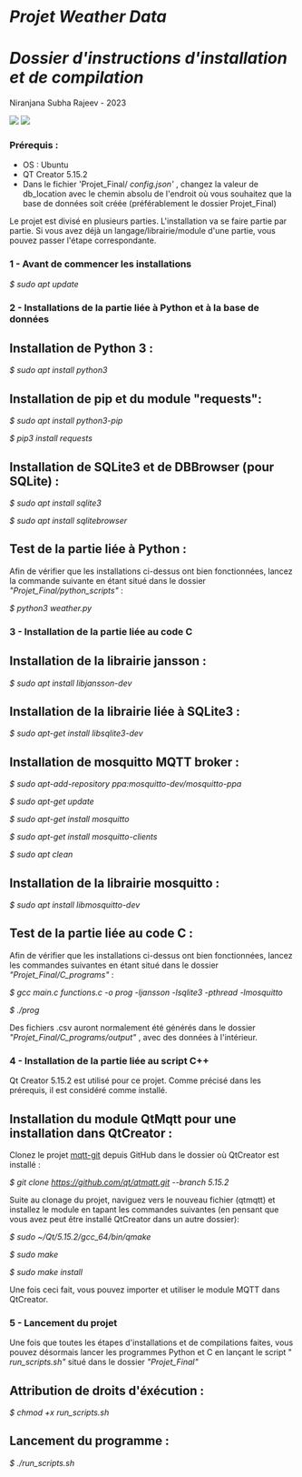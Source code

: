# *Projet Weather Data*

# *Dossier d'instructions d'installation et de compilation*

Niranjana Subha Rajeev - 2023

![](RackMultipart20230525-1-7yasw7_html_9f4d251b08dd6c4d.png) ![](RackMultipart20230525-1-7yasw7_html_a91048167f7c9898.png)

### Prérequis :

- OS : Ubuntu
- QT Creator 5.15.2
- Dans le fichier 'Projet\_Final/ *config.json'* , changez la valeur de db\_location avec le chemin absolu de l'endroit où vous souhaitez que la base de données soit créée (préférablement le dossier Projet\_Final)

Le projet est divisé en plusieurs parties. L'installation va se faire partie par partie. Si vous avez déjà un langage/librairie/module d'une partie, vous pouvez passer l'étape correspondante.

### 1 - Avant de commencer les installations

*$ sudo apt update*

### 2 - Installations de la partie liée à Python et à la base de données

## Installation de Python 3 :

*$ sudo apt install python3*

## Installation de pip et du module "requests":

*$ sudo apt install python3-pip*

*$ pip3 install requests*

## Installation de SQLite3 et de DBBrowser (pour SQLite) :

*$ sudo apt install sqlite3*

*$ sudo apt install sqlitebrowser*

## Test de la partie liée à Python :

Afin de vérifier que les installations ci-dessus ont bien fonctionnées, lancez la commande suivante en étant situé dans le dossier *"Projet\_Final/python\_scripts"* :

*$ python3 weather.py*

### 3 - Installation de la partie liée au code C

## Installation de la librairie jansson :

*$ sudo apt install libjansson-dev*

## Installation de la librairie liée à SQLite3 :

*$ sudo apt-get install libsqlite3-dev*

## Installation de mosquitto MQTT broker :

*$ sudo apt-add-repository ppa:mosquitto-dev/mosquitto-ppa*

*$ sudo apt-get update*

*$ sudo apt-get install mosquitto*

*$ sudo apt-get install mosquitto-clients*

*$ sudo apt clean*

## Installation de la librairie mosquitto :

*$ sudo apt install libmosquitto-dev*

## Test de la partie liée au code C :

Afin de vérifier que les installations ci-dessus ont bien fonctionnées, lancez les commandes suivantes en étant situé dans le dossier *"Projet\_Final/C\_programs"* :

*$ gcc main.c functions.c -o prog -ljansson -lsqlite3 -pthread -lmosquitto*

*$ ./prog*

Des fichiers .csv auront normalement été générés dans le dossier *"Projet\_Final/C\_programs/output"* , avec des données à l'intérieur.

### 4 - Installation de la partie liée au script C++

Qt Creator 5.15.2 est utilisé pour ce projet. Comme précisé dans les prérequis, il est considéré comme installé.

## Installation du module QtMqtt pour une installation dans QtCreator :

Clonez le projet [mqtt-git](https://github.com/qt/qtmqtt) depuis GitHub dans le dossier où QtCreator est installé :

*$ git clone https://github.com/qt/qtmqtt.git --branch 5.15.2*

Suite au clonage du projet, naviguez vers le nouveau fichier (qtmqtt) et installez le module en tapant les commandes suivantes (en pensant que vous avez peut être installé QtCreator dans un autre dossier):

*$ sudo ~/Qt/5.15.2/gcc\_64/bin/qmake*

*$ sudo make*

*$ sudo make install*

Une fois ceci fait, vous pouvez importer et utiliser le module MQTT dans QtCreator.

### 5 - Lancement du projet

Une fois que toutes les étapes d'installations et de compilations faites, vous pouvez désormais lancer les programmes Python et C en lançant le script " *run\_scripts.sh"* situé dans le dossier *"Projet\_Final"*

## Attribution de droits d'éxécution :

*$ chmod +x run\_scripts.sh*

## Lancement du programme :

*$ ./run\_scripts.sh*

